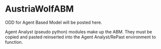 # AustriaWolfABM
ODD for Agent Based Model will be posted here.

Agent Analyst (pseudo python) modules make up the ABM. They must be copied and pasted reinserted into the Agent Analyst/RePast environment to function.
